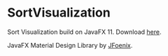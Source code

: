 # SortVisualization
Sort Visualization build on JavaFX 11. Download [here](https://drive.google.com/file/d/11SkpF_vD2Qisi19EKscXGsR2o9Fmci3r/view?usp=sharing).

JavaFX Material Design Library by [JFoenix](https://github.com/jfoenixadmin/JFoenix).
